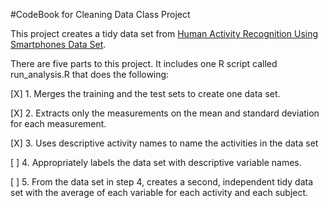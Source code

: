 #CodeBook for Cleaning Data Class Project

This project creates a tidy data set from [Human Activity Recognition Using Smartphones Data Set](http://archive.ics.uci.edu/ml/datasets/Human+Activity+Recognition+Using+Smartphones).

There are five parts to this project. It includes one R script called run_analysis.R that does the following:

[X] 1. Merges the training and the test sets to create one data set.

[X] 2. Extracts only the measurements on the mean and standard deviation for each measurement.

[X] 3. Uses descriptive activity names to name the activities in the data set

[ ] 4. Appropriately labels the data set with descriptive variable names.

[ ] 5. From the data set in step 4, creates a second, independent tidy data set with the average of each variable for each activity and each subject.

